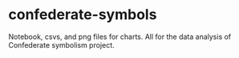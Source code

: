# confederate-symbols
Notebook, csvs, and png files for charts. All for the data analysis of Confederate symbolism project.
